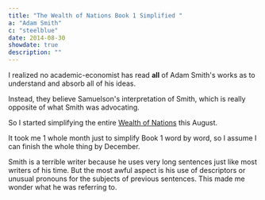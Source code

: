```yaml
---
title: "The Wealth of Nations Book 1 Simplified "
a: "Adam Smith"
c: "steelblue"
date: 2014-08-30
showdate: true
description: ""
---
```



I realized no academic-economist has read **all** of Adam Smith's works as to understand and absorb all of his ideas. 

Instead, they believe Samuelson's interpretation of Smith, which is really opposite of what Smith was advocating. 

So I started simplifying the entire [Wealth of Nations](/research/smith/wealth-of-nations) this August. 

It took me 1 whole month just to simplify Book 1 word by word, so I assume I can finish the whole thing by December. 

Smith is a terrible writer because he uses very long sentences just like most writers of his time. But the most awful aspect is his use of descriptors or unusual pronouns for the subjects of previous sentences. This made me wonder what he was referring to.  

